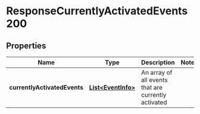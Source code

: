 

# ResponseCurrentlyActivatedEvents200


## Properties

Name | Type | Description | Notes
------------ | ------------- | ------------- | -------------
**currentlyActivatedEvents** | [**List&lt;EventInfo&gt;**](EventInfo.md) | An array of all events that are currently activated | 



